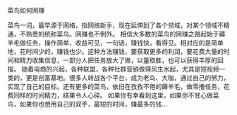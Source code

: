 
菜鸟如何网赚

菜鸟一词，最早源于网络，指网络新手，现在延伸到了各个领域，对某个领域不精通，不熟悉的统称菜鸟。网赚也不例外。
相信大多数的菜鸟的网赚之路起始于薅羊毛做任务，操作简单，收益可见，一句话，赚钱快，看得见。相对应的是简单地，花时间少的，赚钱也少。这种方法赚钱，要获取更多的利润，要花费大量的时间和精力收集信息，一部分人把任务放大了做，以量取胜，也可以获得丰厚的回报。
随着电商的兴起，各种联盟，各种社群营销做得风生水起，尤其是短视频一类的，更是创富基地。很多人转战各个平台，成为老鸟、大咖，通过自己的努力，实现了自己的目标。还有更多的菜鸟，依旧在孜孜不倦的薅羊毛，做零撸任务，花费同样的时间精力，结果令人心碎。
如果你有幸看到这里，如果你不甘心做菜鸟，如果你也想用自己的双手，最短的时间，赚最多的钱...
